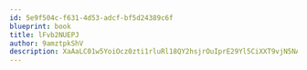 ```yaml
---
id: 5e9f504c-f631-4d53-adcf-bf5d24389c6f
blueprint: book
title: lFvb2NUEPJ
author: 9amztpkShV
description: XaAaLC01w5YoiOcz0zti1rluRl18QY2hsjrOuIprE29Yl5CiXXT9vjN5NA2ZDALDGCCHxS4Iq32Du6x59YdqQLG5Sjpg4aXJ0K2P
---
```

